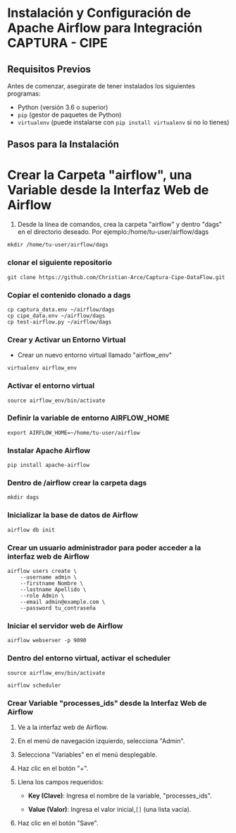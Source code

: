 # Instalación y Configuración de Apache Airflow para Integración CAPTURA - CIPE

## Requisitos Previos

Antes de comenzar, asegúrate de tener instalados los siguientes programas:

- Python (versión 3.6 o superior)
- `pip` (gestor de paquetes de Python)
- `virtualenv` (puede instalarse con `pip install virtualenv` si no lo tienes)

## Pasos para la Instalación
# Crear la Carpeta "airflow", una Variable desde la Interfaz Web de Airflow

1. Desde la línea de comandos, crea la carpeta "airflow" y dentro "dags" en el directorio deseado. Por ejemplo:/home/tu-user/airflow/dags

```
mkdir /home/tu-user/airflow/dags
```
### clonar el siguiente repositorio
```
git clone https://github.com/Christian-Arce/Captura-Cipe-DataFlow.git
```

### Copiar el contenido clonado a dags
```
cp captura_data.env ~/airflow/dags
cp cipe_data.env ~/airflow/dags
cp test-airflow.py ~/airflow/dags
```

### Crear y Activar un Entorno Virtual
- Crear un nuevo entorno virtual llamado "airflow_env"
```
virtualenv airflow_env
```

### Activar el entorno virtual
```
source airflow_env/bin/activate
```
### Definir la variable de entorno AIRFLOW_HOME
```
export AIRFLOW_HOME=~/home/tu-user/airflow
```
### Instalar Apache Airflow
```
pip install apache-airflow
```
### Dentro de /airflow crear la carpeta dags
```
mkdir dags
```
### Inicializar la base de datos de Airflow
```
airflow db init
```
### Crear un usuario administrador para poder acceder a la interfaz web de Airflow
```
airflow users create \
    --username admin \
    --firstname Nombre \
    --lastname Apellido \
    --role Admin \
    --email admin@example.com \
    --password tu_contraseña
```
### Iniciar el servidor web de Airflow
```
airflow webserver -p 9090
```

### Dentro del entorno virtual, activar el scheduler
```
source airflow_env/bin/activate
```
```
airflow scheduler
```

### Crear Variable "processes_ids" desde la Interfaz Web de Airflow

1. Ve a la interfaz web de Airflow.

2. En el menú de navegación izquierdo, selecciona "Admin".

3. Selecciona "Variables" en el menú desplegable.

4. Haz clic en el botón "+".

5. Llena los campos requeridos:

   - **Key (Clave)**: Ingresa el nombre de la variable, "processes_ids".

   - **Value (Valor)**: Ingresa el valor inicial,`[]` (una lista vacía).

6. Haz clic en el botón "Save".
